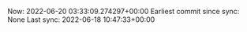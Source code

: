 Now: 2022-06-20 03:33:09.274297+00:00 Earliest commit since sync: None Last sync: 2022-06-18 10:47:33+00:00
